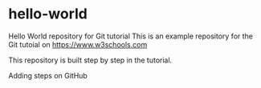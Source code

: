 # hello-world
Hello World repository for Git tutorial
This is an example repository for the Git tutoial on https://www.w3schools.com

This repository is built step by step in the tutorial.

Adding steps on GitHub
